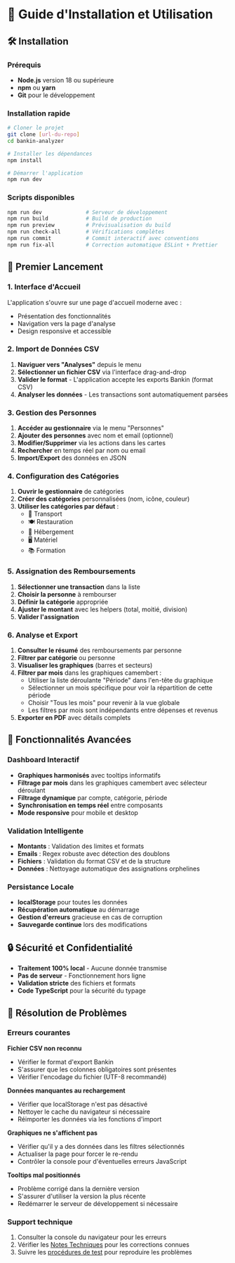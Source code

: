 # 📖 Guide d'Installation et Utilisation

## 🛠️ Installation

### Prérequis

- **Node.js** version 18 ou supérieure
- **npm** ou **yarn**
- **Git** pour le développement

### Installation rapide

```bash
# Cloner le projet
git clone [url-du-repo]
cd bankin-analyzer

# Installer les dépendances
npm install

# Démarrer l'application
npm run dev
```

### Scripts disponibles

```bash
npm run dev              # Serveur de développement
npm run build            # Build de production
npm run preview          # Prévisualisation du build
npm run check-all        # Vérifications complètes
npm run commit           # Commit interactif avec conventions
npm run fix-all          # Correction automatique ESLint + Prettier
```

## 🚀 Premier Lancement

### 1. Interface d'Accueil

L'application s'ouvre sur une page d'accueil moderne avec :

- Présentation des fonctionnalités
- Navigation vers la page d'analyse
- Design responsive et accessible

### 2. Import de Données CSV

1. **Naviguer vers "Analyses"** depuis le menu
2. **Sélectionner un fichier CSV** via l'interface drag-and-drop
3. **Valider le format** - L'application accepte les exports Bankin (format CSV)
4. **Analyser les données** - Les transactions sont automatiquement parsées

### 3. Gestion des Personnes

1. **Accéder au gestionnaire** via le menu "Personnes"
2. **Ajouter des personnes** avec nom et email (optionnel)
3. **Modifier/Supprimer** via les actions dans les cartes
4. **Rechercher** en temps réel par nom ou email
5. **Import/Export** des données en JSON

### 4. Configuration des Catégories

1. **Ouvrir le gestionnaire** de catégories
2. **Créer des catégories** personnalisées (nom, icône, couleur)
3. **Utiliser les catégories par défaut** :
   - 🚗 Transport
   - 🍽️ Restauration
   - 🏨 Hébergement
   - 🖥️ Matériel
   - 📚 Formation

### 5. Assignation des Remboursements

1. **Sélectionner une transaction** dans la liste
2. **Choisir la personne** à rembourser
3. **Définir la catégorie** appropriée
4. **Ajuster le montant** avec les helpers (total, moitié, division)
5. **Valider l'assignation**

### 6. Analyse et Export

1. **Consulter le résumé** des remboursements par personne
2. **Filtrer par catégorie** ou personne
3. **Visualiser les graphiques** (barres et secteurs)
4. **Filtrer par mois** dans les graphiques camembert :
   - Utiliser la liste déroulante "Période" dans l'en-tête du graphique
   - Sélectionner un mois spécifique pour voir la répartition de cette période
   - Choisir "Tous les mois" pour revenir à la vue globale
   - Les filtres par mois sont indépendants entre dépenses et revenus
5. **Exporter en PDF** avec détails complets

## 📱 Fonctionnalités Avancées

### Dashboard Interactif

- **Graphiques harmonisés** avec tooltips informatifs
- **Filtrage par mois** dans les graphiques camembert avec sélecteur déroulant
- **Filtrage dynamique** par compte, catégorie, période
- **Synchronisation en temps réel** entre composants
- **Mode responsive** pour mobile et desktop

### Validation Intelligente

- **Montants** : Validation des limites et formats
- **Emails** : Regex robuste avec détection des doublons
- **Fichiers** : Validation du format CSV et de la structure
- **Données** : Nettoyage automatique des assignations orphelines

### Persistance Locale

- **localStorage** pour toutes les données
- **Récupération automatique** au démarrage
- **Gestion d'erreurs** gracieuse en cas de corruption
- **Sauvegarde continue** lors des modifications

## 🔒 Sécurité et Confidentialité

- **Traitement 100% local** - Aucune donnée transmise
- **Pas de serveur** - Fonctionnement hors ligne
- **Validation stricte** des fichiers et formats
- **Code TypeScript** pour la sécurité du typage

## 🐛 Résolution de Problèmes

### Erreurs courantes

**Fichier CSV non reconnu**

- Vérifier le format d'export Bankin
- S'assurer que les colonnes obligatoires sont présentes
- Vérifier l'encodage du fichier (UTF-8 recommandé)

**Données manquantes au rechargement**

- Vérifier que localStorage n'est pas désactivé
- Nettoyer le cache du navigateur si nécessaire
- Réimporter les données via les fonctions d'import

**Graphiques ne s'affichent pas**

- Vérifier qu'il y a des données dans les filtres sélectionnés
- Actualiser la page pour forcer le re-rendu
- Contrôler la console pour d'éventuelles erreurs JavaScript

**Tooltips mal positionnés**

- Problème corrigé dans la dernière version
- S'assurer d'utiliser la version la plus récente
- Redémarrer le serveur de développement si nécessaire

### Support technique

1. Consulter la console du navigateur pour les erreurs
2. Vérifier les [Notes Techniques](./TECHNICAL_NOTES.md) pour les corrections connues
3. Suivre les [procédures de test](./TESTING_GUIDE.md) pour reproduire les problèmes
